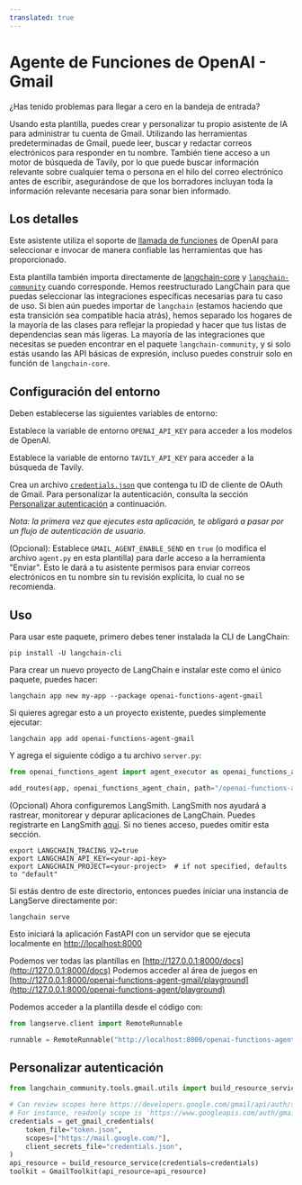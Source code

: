 ```yaml
---
translated: true
---
```


# Agente de Funciones de OpenAI - Gmail

¿Has tenido problemas para llegar a cero en la bandeja de entrada?

Usando esta plantilla, puedes crear y personalizar tu propio asistente de IA para administrar tu cuenta de Gmail. Utilizando las herramientas predeterminadas de Gmail, puede leer, buscar y redactar correos electrónicos para responder en tu nombre. También tiene acceso a un motor de búsqueda de Tavily, por lo que puede buscar información relevante sobre cualquier tema o persona en el hilo del correo electrónico antes de escribir, asegurándose de que los borradores incluyan toda la información relevante necesaria para sonar bien informado.

## Los detalles

Este asistente utiliza el soporte de [llamada de funciones](https://python.langchain.com/docs/modules/chains/how_to/openai_functions) de OpenAI para seleccionar e invocar de manera confiable las herramientas que has proporcionado.

Esta plantilla también importa directamente de [langchain-core](https://pypi.org/project/langchain-core/) y [`langchain-community`](https://pypi.org/project/langchain-community/) cuando corresponde. Hemos reestructurado LangChain para que puedas seleccionar las integraciones específicas necesarias para tu caso de uso. Si bien aún puedes importar de `langchain` (estamos haciendo que esta transición sea compatible hacia atrás), hemos separado los hogares de la mayoría de las clases para reflejar la propiedad y hacer que tus listas de dependencias sean más ligeras. La mayoría de las integraciones que necesitas se pueden encontrar en el paquete `langchain-community`, y si solo estás usando las API básicas de expresión, incluso puedes construir solo en función de `langchain-core`.

## Configuración del entorno

Deben establecerse las siguientes variables de entorno:

Establece la variable de entorno `OPENAI_API_KEY` para acceder a los modelos de OpenAI.

Establece la variable de entorno `TAVILY_API_KEY` para acceder a la búsqueda de Tavily.

Crea un archivo [`credentials.json`](https://developers.google.com/gmail/api/quickstart/python#authorize_credentials_for_a_desktop_application) que contenga tu ID de cliente de OAuth de Gmail. Para personalizar la autenticación, consulta la sección [Personalizar autenticación](#personalizar-autenticación) a continuación.

*Nota: la primera vez que ejecutes esta aplicación, te obligará a pasar por un flujo de autenticación de usuario.*

(Opcional): Establece `GMAIL_AGENT_ENABLE_SEND` en `true` (o modifica el archivo `agent.py` en esta plantilla) para darle acceso a la herramienta "Enviar". Esto le dará a tu asistente permisos para enviar correos electrónicos en tu nombre sin tu revisión explícita, lo cual no se recomienda.

## Uso

Para usar este paquete, primero debes tener instalada la CLI de LangChain:

```shell
pip install -U langchain-cli
```

Para crear un nuevo proyecto de LangChain e instalar este como el único paquete, puedes hacer:

```shell
langchain app new my-app --package openai-functions-agent-gmail
```

Si quieres agregar esto a un proyecto existente, puedes simplemente ejecutar:

```shell
langchain app add openai-functions-agent-gmail
```

Y agrega el siguiente código a tu archivo `server.py`:

```python
from openai_functions_agent import agent_executor as openai_functions_agent_chain

add_routes(app, openai_functions_agent_chain, path="/openai-functions-agent-gmail")
```

(Opcional) Ahora configuremos LangSmith.
LangSmith nos ayudará a rastrear, monitorear y depurar aplicaciones de LangChain.
Puedes registrarte en LangSmith [aquí](https://smith.langchain.com/).
Si no tienes acceso, puedes omitir esta sección.

```shell
export LANGCHAIN_TRACING_V2=true
export LANGCHAIN_API_KEY=<your-api-key>
export LANGCHAIN_PROJECT=<your-project>  # if not specified, defaults to "default"
```

Si estás dentro de este directorio, entonces puedes iniciar una instancia de LangServe directamente por:

```shell
langchain serve
```

Esto iniciará la aplicación FastAPI con un servidor que se ejecuta localmente en
[http://localhost:8000](http://localhost:8000)

Podemos ver todas las plantillas en [http://127.0.0.1:8000/docs](http://127.0.0.1:8000/docs)
Podemos acceder al área de juegos en [http://127.0.0.1:8000/openai-functions-agent-gmail/playground](http://127.0.0.1:8000/openai-functions-agent/playground)

Podemos acceder a la plantilla desde el código con:

```python
from langserve.client import RemoteRunnable

runnable = RemoteRunnable("http://localhost:8000/openai-functions-agent-gmail")
```

## Personalizar autenticación

```python
from langchain_community.tools.gmail.utils import build_resource_service, get_gmail_credentials

# Can review scopes here https://developers.google.com/gmail/api/auth/scopes
# For instance, readonly scope is 'https://www.googleapis.com/auth/gmail.readonly'
credentials = get_gmail_credentials(
    token_file="token.json",
    scopes=["https://mail.google.com/"],
    client_secrets_file="credentials.json",
)
api_resource = build_resource_service(credentials=credentials)
toolkit = GmailToolkit(api_resource=api_resource)
```
